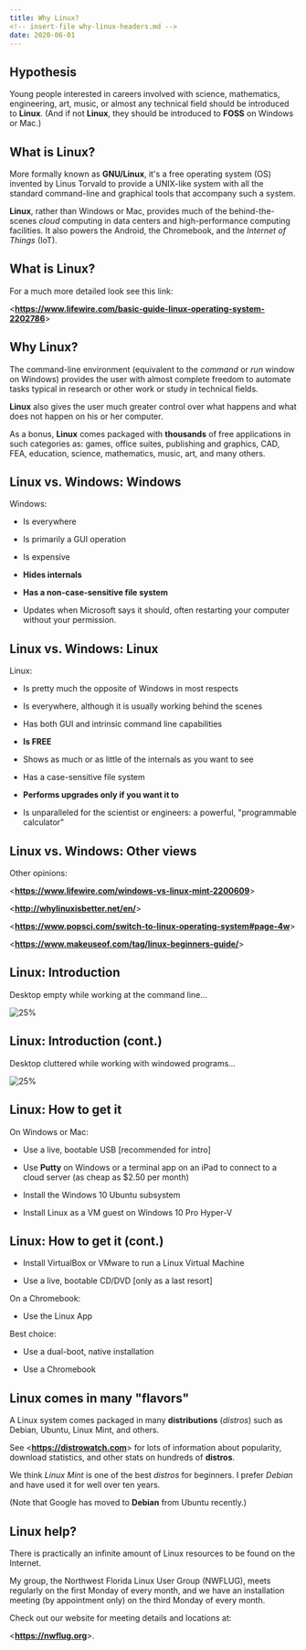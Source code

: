 ```yaml
---
title: Why Linux?
<!-- insert-file why-linux-headers.md -->
date: 2020-06-01
---
```


## Hypothesis

Young people interested in careers involved with science, mathematics,
engineering, art, music, or almost any technical field should be
introduced to **Linux**. (And if not **Linux**, they should be
introduced to **FOSS** on Windows or Mac.)

## What is Linux?

More formally known as **GNU/Linux**, it's a free operating system
(OS) invented by Linus Torvald to provide a UNIX-like system with all
the standard command-line and graphical tools that accompany such a
system.

**Linux**, rather than Windows or Mac, provides much of the
behind-the-scenes *cloud* computing in data centers and
high-performance computing facilities. It also powers the Android, the
Chromebook, and the *Internet of Things* (IoT).

## What is Linux?

For a much more detailed look see this link:

<**<https://www.lifewire.com/basic-guide-linux-operating-system-2202786>**>

## Why Linux?

The command-line environment (equivalent to the *command* or *run*
window on Windows) provides the user with almost complete freedom to
automate tasks typical in research or other work or study in technical
fields.

**Linux** also gives the user much greater control over what happens
and what does not happen on his or her computer.

As a bonus, **Linux** comes packaged with **thousands** of free
applications in such categories as: games, office suites, publishing
and graphics, CAD, FEA, education, science, mathematics, music, art,
and many others.

## Linux vs. Windows: Windows

Windows:

- Is everywhere

- Is primarily a GUI operation

- Is expensive

- **Hides internals**

- **Has a non-case-sensitive file system**

- Updates when Microsoft says it should, often restarting your
  computer without your permission.


## Linux vs. Windows: Linux

Linux:

- Is pretty much the opposite of Windows in most respects

- Is everywhere, although it is usually working behind the scenes

- Has both GUI and intrinsic command line capabilities

- **Is FREE**

- Shows as much or as little of the internals as you want to see

- Has a case-sensitive file system

- **Performs upgrades only if you want it to**

- Is unparalleled for the scientist or engineers: a powerful,
  "programmable calculator"

## Linux vs. Windows: Other views

Other opinions:

<**<https://www.lifewire.com/windows-vs-linux-mint-2200609>**>

<**<http://whylinuxisbetter.net/en/>**>

<**<https://www.popsci.com/switch-to-linux-operating-system#page-4w>**>

<**<https://www.makeuseof.com/tag/linux-beginners-guide/>**>

## Linux: Introduction

Desktop empty while working at the command line...

![25%](pics/my-deb8-desktop-Screenshot.png)

## Linux: Introduction (cont.)

Desktop cluttered while working with windowed programs...

![25%](pics/cluttered-desktop-Screenshot.png)

## Linux: How to get it

On Windows or Mac:

+ Use a live, bootable USB [recommended for intro]

+ Use **Putty** on Windows or a terminal app on an iPad to connect to
  a cloud server (as cheap as $2.50 per month)

+ Install the Windows 10 Ubuntu subsystem

+ Install Linux as a VM guest on Windows 10 Pro Hyper-V

## Linux: How to get it (cont.)

+ Install VirtualBox or VMware to run a Linux Virtual Machine

+ Use a live, bootable CD/DVD [only as a last resort]

On a Chromebook:

+ Use the Linux App

Best choice:

+ Use a dual-boot, native installation

+ Use a Chromebook

## Linux comes in many \"flavors\"

A Linux system comes packaged in many **distributions** (*distros*)
such as Debian, Ubuntu, Linux Mint, and others.

See <**<https://distrowatch.com>**> for lots of information about
popularity, download statistics, and other stats on hundreds of
**distros**.

We think *Linux Mint* is one of the best *distros* for beginners. I
prefer *Debian* and have used it for well over ten years.

(Note that Google has moved to **Debian** from Ubuntu recently.)

## Linux help?

There is practically an infinite amount of Linux resources to be found
on the Internet.

My group, the Northwest Florida Linux User Group (NWFLUG), meets
regularly on the first Monday of every month, and we have an
installation meeting (by appointment only) on the third Monday of
every month.

Check out our website for meeting details and locations at:

<**<https://nwflug.org>**>.
